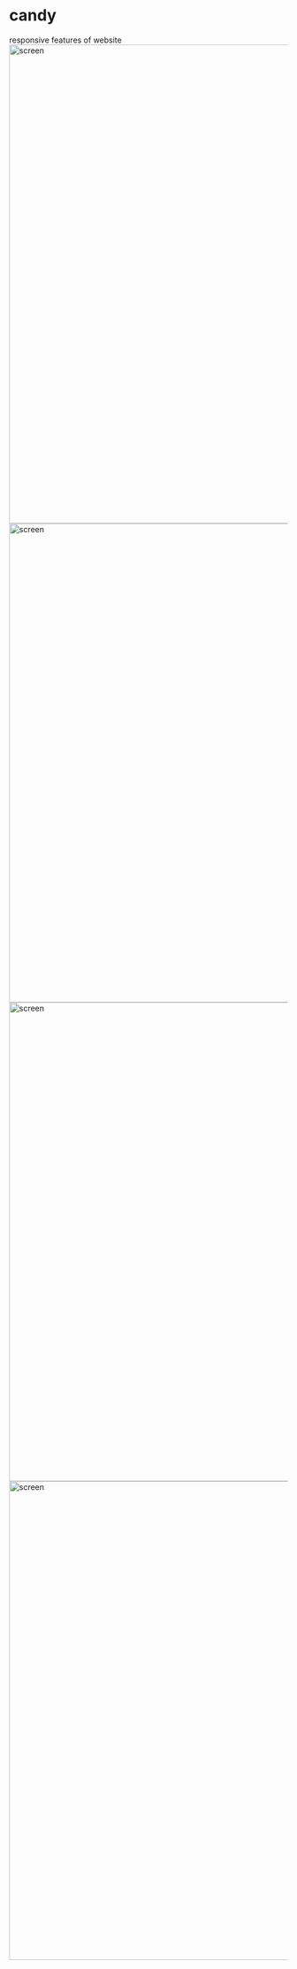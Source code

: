 # candy
responsive features of website
<img width="865" alt="screen" src="https://user-images.githubusercontent.com/91627276/149796089-81f006c9-1cd3-4de1-a20d-3105e6ee7e4b.png">
<img width="865" alt="screen" src="https://user-images.githubusercontent.com/91627276/149796771-f4b24a1f-5199-4908-a72b-e8057659c885.png">
<img width="865" alt="screen" src="https://user-images.githubusercontent.com/91627276/149796792-7f2d4887-844e-48c0-bd14-18236915e398.png">
<img width="865" alt="screen" src="https://user-images.githubusercontent.com/91627276/149796818-3bca9665-033b-4c62-8ed3-628098b99d50.png">
